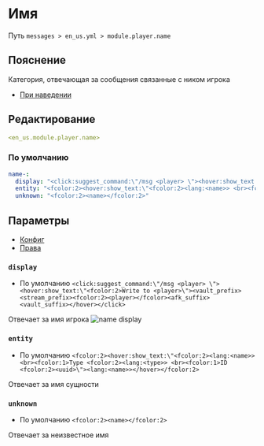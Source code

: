 # Имя
Путь `messages > en_us.yml > module.player.name`

## Пояснение
Категория, отвечающая за сообщения связанные с ником игрока
- [При наведении](/en/messages/en_us/module/player/name/hover/)

## Редактирование
```yaml
<en_us.module.player.name>
```

### По умолчанию
```yaml
name-:
  display: "<click:suggest_command:\"/msg <player> \"><hover:show_text:\"<fcolor:2>Write to <player>\"><vault_prefix><stream_prefix><fcolor:2><player></fcolor><afk_suffix><vault_suffix></hover></click>"
  entity: "<fcolor:2><hover:show_text:\"<fcolor:2><lang:<name>> <br><fcolor:1>Type <fcolor:2><lang:<type>> <br><fcolor:1>ID <fcolor:2><uuid>\"><lang:<name>></hover></fcolor:2>"
  unknown: "<fcolor:2><name></fcolor:2>"
```

## Параметры

- [Конфиг](/en/config/module/player/name/)
- [Права](/en/permissions/module/player/name/)

### `display`
- По умолчанию `<click:suggest_command:\"/msg <player> \"><hover:show_text:\"<fcolor:2>Write to <player>\"><vault_prefix><stream_prefix><fcolor:2><player></fcolor><afk_suffix><vault_suffix></hover></click>`

Отвечает за имя игрока
![name display](/namedisplay.png)

### `entity`
- По умолчанию `<fcolor:2><hover:show_text:\"<fcolor:2><lang:<name>> <br><fcolor:1>Type <fcolor:2><lang:<type>> <br><fcolor:1>ID <fcolor:2><uuid>\"><lang:<name>></hover></fcolor:2>`

Отвечает за имя сущности

### `unknown`
- По умолчанию `<fcolor:2><name></fcolor:2>`

Отвечает за неизвестное имя
